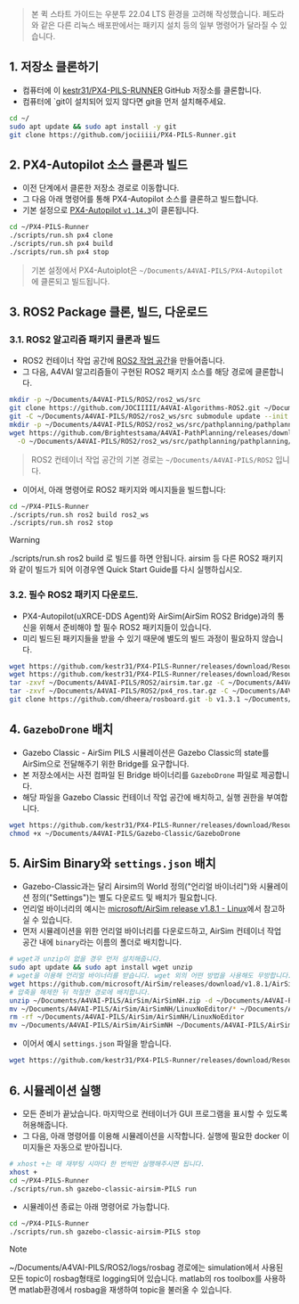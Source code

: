 > 본 퀵 스타트 가이드는 우분투 22.04 LTS 환경을 고려해 작성했습니다. 페도라와 같은 다른 리눅스 배포판에서는 패키지 설치 등의 일부 명령어가 달라질 수 있습니다.

## 1. 저장소 클론하기

- 컴퓨터에 이 [kestr31/PX4-PILS-RUNNER](https://github.com/kestr31/PX4-PILS-Runner) GitHub 저장소를 클론합니다.
- 컴퓨터에 `git이 설치되어 있지 않다면 git을 먼저 설치해주세요.

```bash
cd ~/
sudo apt update && sudo apt install -y git
git clone https://github.com/jociiiii/PX4-PILS-Runner.git
```

## 2. PX4-Autopilot 소스 클론과 빌드

- 이전 단계에서 클론한 저장소 경로로 이동합니다.
- 그 다음 아래 명령어를 통해 PX4-Autopilot 소스를 클론하고 빌드합니다.
- 기본 설정으로 [PX4-Autopilot `v1.14.3`](https://github.com/PX4/PX4-Autopilot/tree/v1.14.3)이 클론됩니다.

```bash
cd ~/PX4-PILS-Runner
./scripts/run.sh px4 clone
./scripts/run.sh px4 build
./scripts/run.sh px4 stop
```

> 기본 설정에서 PX4-Autoiplot은 `~/Documents/A4VAI-PILS/PX4-Autopilot`에 클론되고 빌드됩니다.

## 3. ROS2 Package 클론, 빌드, 다운로드

### 3.1. ROS2 알고리즘 패키지 클론과 빌드

- ROS2 컨테이너 작업 공간에 [ROS2 작업 공간](https://docs.ros.org/en/galactic/Tutorials/Beginner-Client-Libraries/Creating-A-Workspace/Creating-A-Workspace.html)을 만들어줍니다.
- 그 다음, A4VAI 알고리즘들이 구현된 ROS2 패키지 소스를 해당 경로에 클론합니다.

```bash
mkdir -p ~/Documents/A4VAI-PILS/ROS2/ros2_ws/src
git clone https://github.com/JOCIIIII/A4VAI-Algorithms-ROS2.git ~/Documents/A4VAI-PILS/ROS2/ros2_ws/src
git -C ~/Documents/A4VAI-PILS/ROS2/ros2_ws/src submodule update --init --recursive
mkdir -p ~/Documents/A4VAI-PILS/ROS2/ros2_ws/src/pathplanning/pathplanning/model
wget https://github.com/Brightestsama/A4VAI-PathPlanning/releases/download/sac-v2.0.0/weight.onnx \
  -O ~/Documents/A4VAI-PILS/ROS2/ros2_ws/src/pathplanning/pathplanning/model/weight.onnx
```

> ROS2 컨테이너 작업 공간의 기본 경로는 `~/Documents/A4VAI-PILS/ROS2` 입니다.

- 이어서, 아래 명령어로 ROS2 패키지와 메시지들을 빌드합니다:

```bash
cd ~/PX4-PILS-Runner
./scripts/run.sh ros2 build ros2_ws
./scripts/run.sh ros2 stop
```

> [!WARNING] 
> ./scripts/run.sh ros2 build 로 빌드를 하면 안됩니다. airsim 등 다른 ROS2 패키지와 같이 빌드가 되어 이경우엔 Quick Start Guide를 다시 실행하십시오.


### 3.2. 필수 ROS2 패키지 다운로드.

- PX4-Autopilot(uXRCE-DDS Agent)와 AirSim(AirSim ROS2 Bridge)과의 통신을 위해서 준비해야 할 필수 ROS2 패키지들이 있습니다.
- 미리 빌드된 패키지들을 받을 수 있기 때문에 별도의 빌드 과정이 필요하지 않습니다.

```bash
wget https://github.com/kestr31/PX4-PILS-Runner/releases/download/Resources/airsim.tar.gz -O ~/Documents/A4VAI-PILS/ROS2/airsim.tar.gz
wget https://github.com/kestr31/PX4-PILS-Runner/releases/download/Resources/px4_ros.tar.gz -O ~/Documents/A4VAI-PILS/ROS2/px4_ros.tar.gz
tar -zxvf ~/Documents/A4VAI-PILS/ROS2/airsim.tar.gz -C ~/Documents/A4VAI-PILS/ROS2
tar -zxvf ~/Documents/A4VAI-PILS/ROS2/px4_ros.tar.gz -C ~/Documents/A4VAI-PILS/ROS2
git clone https://github.com/dheera/rosboard.git -b v1.3.1 ~/Documents/A4VAI-PILS/ROS2/rosboard
```

## 4. `GazeboDrone` 배치

- Gazebo Classic - AirSim PILS 시뮬레이션은 Gazebo Classic의 state를 AirSim으로 전달해주기 위한 Bridge를 요구합니다.
- 본 저장소에서는 사전 컴파일 된 Bridge 바이너리를 `GazeboDrone` 파일로 제공합니다.
- 해당 파일을 Gazebo Classic 컨테이너 작업 공간에 배치하고, 실행 권한을 부여합니다.

```bash
wget https://github.com/kestr31/PX4-PILS-Runner/releases/download/Resources/GazeboDrone -O ~/Documents/A4VAI-PILS/Gazebo-Classic/GazeboDrone
chmod +x ~/Documents/A4VAI-PILS/Gazebo-Classic/GazeboDrone
```

## 5. AirSim Binary와 `settings.json` 배치

- Gazebo-Classic과는 달리 Airsim의 World 정의("언리얼 바이너리")와 시뮬레이션 정의("Settings")는 별도 다운로드 및 배치가 필요합니다.
- 언리얼 바이너리의 예시는 [microsoft/AirSim release v1.8.1 - Linux](https://github.com/microsoft/AirSim/releases/tag/v1.8.1)에서 참고하실 수 있습니다.
- 먼저 시뮬레이션을 위한 언리얼 바이너리를 다운로드하고, AirSim 컨테이너 작업 공간 내에 `binary`라는 이름의 폴더로 배치합니다.

```bash
# wget과 unzip이 없을 경우 먼저 설치해줍니다.
sudo apt update && sudo apt install wget unzip
# wget을 이용해 언리얼 바이너리를 받습니다. wget 외의 어떤 방법을 사용해도 무방합니다.
wget https://github.com/microsoft/AirSim/releases/download/v1.8.1/AirSimNH.zip -P ~/Documents/A4VAI-PILS/AirSim
# 압축을 해제한 뒤 적절한 경로에 배치합니다.
unzip ~/Documents/A4VAI-PILS/AirSim/AirSimNH.zip -d ~/Documents/A4VAI-PILS/AirSim
mv ~/Documents/A4VAI-PILS/AirSim/AirSimNH/LinuxNoEditor/* ~/Documents/A4VAI-PILS/AirSim/AirSimNH
rm -rf ~/Documents/A4VAI-PILS/AirSim/AirSimNH/LinuxNoEditor
mv ~/Documents/A4VAI-PILS/AirSim/AirSimNH ~/Documents/A4VAI-PILS/AirSim/binary
```

- 이어서 예시 `settings.json` 파일을 받습니다.

```bash
wget https://github.com/kestr31/PX4-PILS-Runner/releases/download/Resources/settings.json -O ~/Documents/A4VAI-PILS/AirSim/settings.json
```
## 6. 시뮬레이션 실행

- 모든 준비가 끝났습니다. 마지막으로 컨테이너가 GUI 프로그램을 표시할 수 있도록 허용해줍니다.
- 그 다음, 아래 명령어를 이용해 시뮬레이션을 시작합니다. 실행에 필요한 docker 이미지들은 자동으로 받아집니다.

```bash
# xhost +는 매 재부팅 시마다 한 번씩만 실행해주시면 됩니다.
xhost +
cd ~/PX4-PILS-Runner
./scripts/run.sh gazebo-classic-airsim-PILS run
```

- 시뮬레이션 종료는 아래 명령어로 가능합니다.

```bash
cd ~/PX4-PILS-Runner
./scripts/run.sh gazebo-classic-airsim-PILS stop
```
> [!NOTE]  
> ~/Documents/A4VAI-PILS/ROS2/logs/rosbag 경로에는 simulation에서 사용된 모든 topic이 rosbag형태로 logging되어 있습니다.
> matlab의 ros toolbox를 사용하면 matlab환경에서 rosbag을 재생하여 topic을 불러올 수 있습니다.
